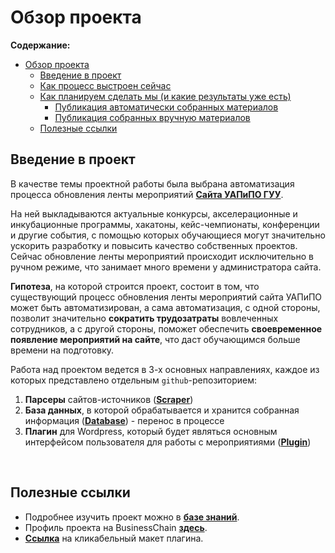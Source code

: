 # Обзор проекта

**Содержание:**

- [Обзор проекта](https://github.com/Project-Frogger/Wiki)
  - [Введение в проект](https://github.com/Project-Frogger/Wiki#введение)
  - [Как процесс выстроен сейчас](https://github.com/Project-Frogger/Wiki#как-процесс-выстроен-сейчас)
  - [Как планируем сделать мы (и какие результаты уже есть)](https://github.com/Project-Frogger/Wiki#как-планируем-сделать-мы-и-какие-результаты-уже-есть)
    - [Публикация автоматически собранных материалов](https://github.com/Project-Frogger/Wiki#публикация-автоматически-собранных-материалов)
    - [Публикация собранных вручную материалов](https://github.com/Project-Frogger/Wiki#публикация-собранных-вручную-материалов)
  - [Полезные ссылки](#полезные-ссылки)

## Введение в проект

В качестве темы проектной работы была выбрана автоматизация процесса обновления ленты мероприятий [**Сайта УАПиПО ГУУ**](http://pmo.guu.ru/all-events/).

На ней выкладываются актуальные конкурсы, акселерационные и инкубационные программы, хакатоны, кейс-чемпионаты, конференции и другие события, с помощью которых обучающиеся могут значительно ускорить разработку и повысить качество собственных проектов. Сейчас обновление ленты мероприятий происходит исключительно в ручном режиме, что занимает много времени у администратора сайта.

**Гипотеза**, на которой строится проект, состоит в том, что существующий процесс обновления ленты мероприятий сайта УАПиПО может быть автоматизирован, а сама автоматизация, с одной стороны, позволит значительно **сократить трудозатраты** вовлеченных сотрудников, а с другой стороны, поможет обеспечить **своевременное появление мероприятий на сайте**, что даст обучающимся больше времени на подготовку.

Работа над проектом ведется в 3-х основных направлениях, каждое из которых представлено отдельным `github`-репозиторием:

1. **Парсеры** сайтов-источников ([**Scraper**](https://github.com/Project-Frogger/Scraper))
2. **База данных**, в которой обрабатывается и хранится собранная информация ([**Database**](https://github.com/Project-Frogger/Database)) - перенос в процессе
3. **Плагин** для Wordpress, который будет являться основным интерфейсом пользователя для работы с мероприятиями ([**Plugin**](https://github.com/Project-Frogger/Plugin))

<br>

## Полезные ссылки

- Подробнее изучить проект можно в [**базе знаний**](https://github.com/Project-Frogger/Wiki).
- Профиль проекта на BusinessChain [**здесь**](https://businesschain.io/bch/view/projectsListCard?id=7494).
- [**Ссылка**](https://www.figma.com/proto/TXm86pkiun9Sf7NkPUoxER/Untitled?page-id=402%3A5&node-id=405%3A67&viewport=241%2C48%2C0.11&scaling=contain&starting-point-node-id=405%3A67) на кликабельный макет плагина.
